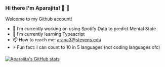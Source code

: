 ### Hi there I'm Aparajita! 👋 🥰
Welcome to my Github account!

- 🔭 I’m currently working on using Spotify Data to predict Mental State
- 🌱 I’m currently learning Typescript
- 📫 How to reach me: arana3@stevens.edu
- ⚡ Fun fact: I can count to 10 in 5 languages (not coding languages ofc)
<!--
**arana23/arana23** is a ✨ _special_ ✨ repository because its `README.md` (this file) appears on your GitHub profile.

Here are some ideas to get you started:

- 🔭 I’m currently working on ...
- 🌱 I’m currently learning ...
- 👯 I’m looking to collaborate on ...
- 🤔 I’m looking for help with ...
- 💬 Ask me about ...
- 📫 How to reach me: ...
- 😄 Pronouns: ...
- ⚡ Fun fact: ...
-->
[![Aparajita's GitHub stats](https://github-readme-stats.vercel.app/api?username=arana23&show_icons=true&theme=dracula)](https://github.com/arana23/github-readme-stats)
